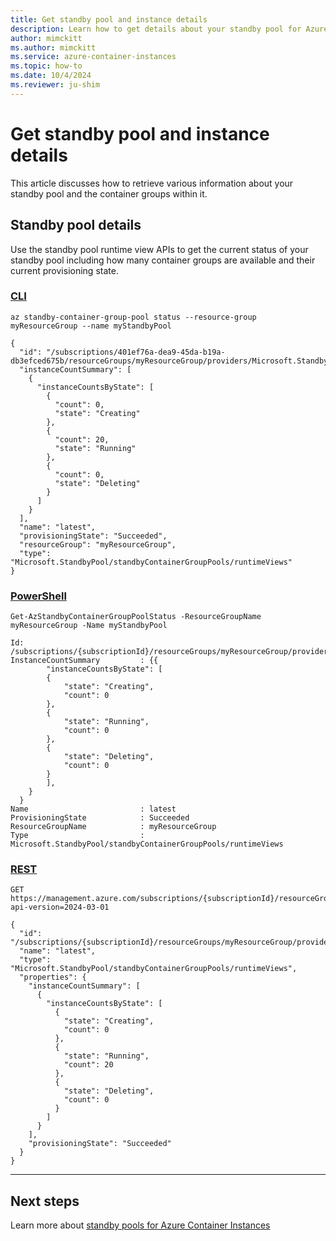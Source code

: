 ```yaml
---
title: Get standby pool and instance details
description: Learn how to get details about your standby pool for Azure Container Instances.
author: mimckitt
ms.author: mimckitt
ms.service: azure-container-instances
ms.topic: how-to
ms.date: 10/4/2024
ms.reviewer: ju-shim
---
```


# Get standby pool and instance details
This article discusses how to retrieve various information about your standby pool and the container groups within it. 

## Standby pool details
Use the standby pool runtime view APIs to get the current status of your standby pool including how many container groups are available and their current provisioning state.


### [CLI](#tab/cli)

```azurecli
az standby-container-group-pool status --resource-group myResourceGroup --name myStandbyPool

{
  "id": "/subscriptions/401ef76a-dea9-45da-b19a-db3efced675b/resourceGroups/myResourceGroup/providers/Microsoft.StandbyPool/standbyContainerGroupPools/myStandbyPool/runtimeViews/latest",
  "instanceCountSummary": [
    {
      "instanceCountsByState": [
        {
          "count": 0,
          "state": "Creating"
        },
        {
          "count": 20,
          "state": "Running"
        },
        {
          "count": 0,
          "state": "Deleting"
        }
      ]
    }
  ],
  "name": "latest",
  "provisioningState": "Succeeded",
  "resourceGroup": "myResourceGroup",
  "type": "Microsoft.StandbyPool/standbyContainerGroupPools/runtimeViews"
}

```


### [PowerShell](#tab/powershell)

```azurepowershell
Get-AzStandbyContainerGroupPoolStatus -ResourceGroupName myResourceGroup -Name myStandbyPool

Id: /subscriptions/{subscriptionId}/resourceGroups/myResourceGroup/providers/Microsoft.StandbyPool/standbyContainerGroupPools/myStandbyPool/runtimeViews/latest
InstanceCountSummary         : {{
        "instanceCountsByState": [
        {
            "state": "Creating",
            "count": 0
        },
        {
            "state": "Running",
            "count": 0
        },
        {
            "state": "Deleting",
            "count": 0
        }
        ],
    }
  }
Name                         : latest
ProvisioningState            : Succeeded
ResourceGroupName            : myResourceGroup
Type                         : Microsoft.StandbyPool/standbyContainerGroupPools/runtimeViews

```


### [REST](#tab/rest)

```HTTP
GET https://management.azure.com/subscriptions/{subscriptionId}/resourceGroups/myResourceGroup/providers/Microsoft.StandbyPool/standbyContainerGroupPools/myStandbyPool/runtimeViews/latest?api-version=2024-03-01

{
  "id": "/subscriptions/{subscriptionId}/resourceGroups/myResourceGroup/providers/Microsoft.StandbyPool/standbyContainerGroupPools/myStandbyPool/runtimeViews/latest",
  "name": "latest",
  "type": "Microsoft.StandbyPool/standbyContainerGroupPools/runtimeViews",
  "properties": {
    "instanceCountSummary": [
      {
        "instanceCountsByState": [
          {
            "state": "Creating",
            "count": 0
          },
          {
            "state": "Running",
            "count": 20
          },
          {
            "state": "Deleting",
            "count": 0
          }
        ]
      }
    ],
    "provisioningState": "Succeeded"
  }
}
```

---

## Next steps
Learn more about [standby pools for Azure Container Instances](container-instances-standby-pool-overview.md)
